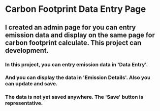 # Carbon Footprint Data Entry Page

## I created an admin page for you can entry emission data and display on the same page for carbon footprint calculate. This project can development.

### In this project, you can entry emission data in 'Data Entry'.

### And you can display the data in 'Emission Details'. Also you can update and save.

### The data is not yet saved anywhere. The 'Save' button is representative.
